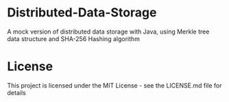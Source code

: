 # Distributed-Data-Storage
A mock version of distributed data storage with Java, using Merkle tree data structure and SHA-256 Hashing algorithm

# License
This project is licensed under the MIT License - see the LICENSE.md file for details
